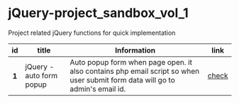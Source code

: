 # jQuery-project_sandbox_vol_1

Project related jQuery functions for quick implementation

 <table class="table">
    <thead>
    <tr>
        <th scope="col">id</th>
        <th scope="col">title</th>
        <th scope="col">Information</th>
        <th scope="col">link</th>
    </tr>
    </thead>
    <tbody>
    <tr>
        <th scope="row">1</th>
        <td>jQuery - auto form popup</td>
        <td>Auto popup form when page open. it also contains php email script so when user submit form data will go to admin's email id.</td>
        <td><a href="https://rohitsraj12.github.io/jQuery-project_sandbox_vol_1/jQuery-auto_form_popup/index.html" target="_blank">check</a></td>
    </tr>
    </tbody>
</table>
